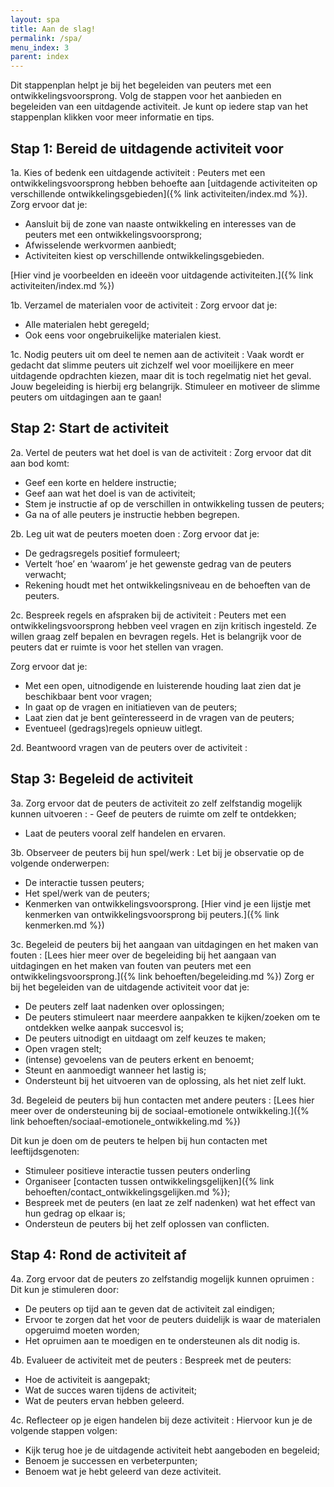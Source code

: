 ```yaml
---
layout: spa
title: Aan de slag!
permalink: /spa/
menu_index: 3
parent: index
---
```


Dit stappenplan helpt je bij het begeleiden van peuters met een ontwikkelingsvoorsprong.
Volg de stappen voor het aanbieden en begeleiden van een uitdagende activiteit.
Je kunt op iedere stap van het stappenplan klikken voor meer informatie en tips.

## Stap 1: Bereid de uitdagende activiteit voor

1a. Kies of bedenk een uitdagende activiteit
: Peuters met een ontwikkelingsvoorsprong hebben behoefte aan [uitdagende activiteiten op verschillende ontwikkelingsgebieden]({% link activiteiten/index.md %}).
  Zorg ervoor dat je:

  - Aansluit bij de zone van naaste ontwikkeling en interesses van de peuters met een ontwikkelingsvoorsprong;
  - Afwisselende werkvormen aanbiedt;
  - Activiteiten kiest op verschillende ontwikkelingsgebieden.

  [Hier vind je voorbeelden en ideeën voor uitdagende activiteiten.]({% link activiteiten/index.md %})

1b. Verzamel de materialen voor de activiteit
: Zorg ervoor dat je:

  - Alle materialen hebt geregeld;
  - Ook eens voor ongebruikelijke materialen kiest.

1c. Nodig peuters uit om deel te nemen aan de activiteit
: Vaak wordt er gedacht dat slimme peuters uit zichzelf wel voor moeilijkere en meer uitdagende opdrachten kiezen,
  maar dit is toch regelmatig niet het geval. Jouw begeleiding is hierbij erg belangrijk.
  Stimuleer en motiveer de slimme peuters om uitdagingen aan te gaan!

## Stap 2: Start de activiteit
2a. Vertel de peuters wat het doel is van de activiteit
: Zorg ervoor dat dit aan bod komt:

  - Geef een korte en heldere instructie;
  - Geef aan wat het doel is van de activiteit;
  - Stem je instructie af op de verschillen in ontwikkeling tussen de peuters;
  - Ga na of alle peuters je instructie hebben begrepen.

2b. Leg uit wat de peuters moeten doen
: Zorg ervoor dat je:

  - De gedragsregels positief formuleert;
  - Vertelt ‘hoe’ en ‘waarom’ je het gewenste gedrag van de peuters verwacht;
  - Rekening houdt met het ontwikkelingsniveau en de behoeften van de peuters.

2c. Bespreek regels en afspraken bij de activiteit
: Peuters met een ontwikkelingsvoorsprong hebben veel vragen en zijn kritisch ingesteld.
  Ze willen graag zelf bepalen en bevragen regels. Het is belangrijk voor de peuters dat er ruimte is voor het stellen van vragen.

  Zorg ervoor dat je:

  - Met een open, uitnodigende en luisterende houding laat zien dat je beschikbaar bent voor vragen;
  - In gaat op de vragen en initiatieven van de peuters;
  - Laat zien dat je bent geïnteresseerd in de vragen van de peuters;
  - Eventueel (gedrags)regels opnieuw uitlegt.

2d. Beantwoord vragen van de peuters over de activiteit
: 

## Stap 3: Begeleid de activiteit
3a. Zorg ervoor dat de peuters de activiteit zo zelf zelfstandig mogelijk kunnen uitvoeren
: - Geef de peuters de ruimte om zelf te ontdekken;
  - Laat de peuters vooral zelf handelen en ervaren.

3b. Observeer de peuters bij hun spel/werk
: Let bij je observatie op de volgende onderwerpen:

  - De interactie tussen peuters;
  - Het spel/werk van de peuters;
  - Kenmerken van ontwikkelingsvoorsprong. [Hier vind je een lijstje met kenmerken van ontwikkelingsvoorsprong bij peuters.]({% link kenmerken.md %})

3c. Begeleid de peuters bij het aangaan van uitdagingen en het maken van fouten
: [Lees hier meer over de begeleiding bij het aangaan van uitdagingen en het maken van fouten van peuters met een ontwikkelingsvoorsprong.]({% link behoeften/begeleiding.md %})
  Zorg er bij het begeleiden van de uitdagende activiteit voor dat je:

  - De peuters zelf laat nadenken over oplossingen;
  - De peuters stimuleert naar meerdere aanpakken te kijken/zoeken om te ontdekken welke aanpak succesvol is;
  - De peuters uitnodigt en uitdaagt om zelf keuzes te maken;
  - Open vragen stelt;
  - (intense) gevoelens van de peuters erkent en benoemt;
  - Steunt en aanmoedigt wanneer het lastig is;
  - Ondersteunt bij het uitvoeren van de oplossing, als het niet zelf lukt.

3d. Begeleid de peuters bij hun contacten met andere peuters
: [Lees hier meer over de ondersteuning bij de sociaal-emotionele ontwikkeling.]({% link behoeften/sociaal-emotionele_ontwikkeling.md %})

  Dit kun je doen om de peuters te helpen bij hun contacten met leeftijdsgenoten:

  - Stimuleer positieve interactie tussen peuters onderling
  - Organiseer [contacten tussen ontwikkelingsgelijken]({% link behoeften/contact_ontwikkelingsgelijken.md %});
  - Bespreek met de peuters (en laat ze zelf nadenken) wat het effect van hun gedrag op elkaar is;
  - Ondersteun de peuters bij het zelf oplossen van conflicten.

## Stap 4: Rond de activiteit af
4a. Zorg ervoor dat de peuters zo zelfstandig mogelijk kunnen opruimen
: Dit kun je stimuleren door:

  - De peuters op tijd aan te geven dat de activiteit zal eindigen;
  - Ervoor te zorgen dat het voor de peuters duidelijk is waar de materialen opgeruimd moeten worden;
  - Het opruimen aan te moedigen en te ondersteunen als dit nodig is.

4b. Evalueer de activiteit met de peuters
: Bespreek met de peuters:

  - Hoe de activiteit is aangepakt;
  - Wat de succes waren tijdens de activiteit;
  - Wat de peuters ervan hebben geleerd.

4c. Reflecteer op je eigen handelen bij deze activiteit
: Hiervoor kun je de volgende stappen volgen:

  - Kijk terug hoe je de uitdagende activiteit hebt aangeboden en begeleid;
  - Benoem je successen en verbeterpunten;
  - Benoem wat je hebt geleerd van deze activiteit.
